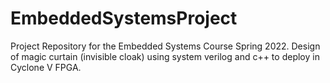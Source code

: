 # EmbeddedSystemsProject
Project Repository for the Embedded Systems Course Spring 2022. Design of magic curtain (invisible cloak) using system verilog and c++ to deploy in Cyclone V FPGA.
